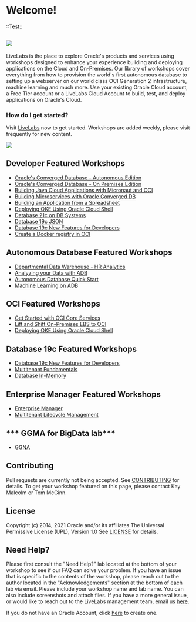 # Welcome!
::Test::

[![](common/images/livelabs-banner-formarketplace.png)](http://bit.ly/golivelabs)
---
LiveLabs is the place to explore Oracle's products and services using workshops designed to enhance your experience building and deploying applications on the Cloud and On-Premises.   Our library of workshops cover everything from how to provision the world's first autonomous database to setting up a webserver on our world class OCI Generation 2 infrastructure, machine learning and much more.  Use your existing Oracle Cloud account, a Free Tier account or a LiveLabs Cloud Account to build, test, and deploy applications on Oracle's Cloud.

### How do I get started?
Visit [LiveLabs](http://bit.ly/golivelabs) now to get started.  Workshops are added weekly, please visit frequently for new content.

[![](./common/images/livelabs-homepage-march.png)](http://bit.ly/golivelabs)

## **Developer** Featured Workshops
- [Oracle's Converged Database - Autonomous Edition](https://apexapps.oracle.com/pls/apex/dbpm/r/livelabs/view-workshop?wid=776)
- [Oracle's Converged Database - On Premises Edition](https://apexapps.oracle.com/pls/apex/dbpm/r/livelabs/view-workshop?p180_id=613)
- [Building Java Cloud Applications with Micronaut and OCI](https://apexapps.oracle.com/pls/apex/dbpm/r/livelabs/view-workshop?p180_id=667)
- [Building Microservices with Oracle Converged DB](https://apexapps.oracle.com/pls/apex/dbpm/r/livelabs/view-workshop?wid=637)
- [Building an Application from a Spreadsheet](https://apexapps.oracle.com/pls/apex/dbpm/r/livelabs/view-workshop?p180_id=631)
- [Deploying OKE Using Oracle Cloud Shell](https://apexapps.oracle.com/pls/apex/dbpm/r/livelabs/view-workshop?p180_id=649)
- [Database 21c on DB Systems](https://apexapps.oracle.com/pls/apex/dbpm/r/livelabs/view-workshop?wid=737)
- [Database 19c JSON](https://apexapps.oracle.com/pls/apex/dbpm/r/livelabs/view-workshop?p180_id=638)
- [Database 19c New Features for Developers](https://apexapps.oracle.com/pls/apex/dbpm/r/livelabs/view-workshop?p180_id=636)
- [Create a Docker registry in OCI](https://apexapps.oracle.com/pls/apex/dbpm/r/livelabs/view-workshop?p180_id=590)

## **Autonomous Database** Featured Workshops
- [Departmental Data Warehouse - HR Analytics](https://apexapps.oracle.com/pls/apex/dbpm/r/livelabs/view-workshop?p180_id=678)
- [Analyzing your Data with ADB](https://apexapps.oracle.com/pls/apex/dbpm/r/livelabs/view-workshop?p180_id=553)
- [Autonomous Database Quick Start](https://apexapps.oracle.com/pls/apex/dbpm/r/livelabs/view-workshop?p180_id=582)
- [Machine Learning on ADB](https://apexapps.oracle.com/pls/apex/dbpm/r/livelabs/view-workshop?p180_id=560)  

## **OCI** Featured Workshops
- [Get Started with OCI Core Services](https://apexapps.oracle.com/pls/apex/dbpm/r/livelabs/view-workshop?p180_id=648)
- [Lift and Shift On-Premises EBS to OCI](https://apexapps.oracle.com/pls/apex/dbpm/r/livelabs/view-workshop?p180_id=672)
- [Deploying OKE Using Oracle Cloud Shell](https://apexapps.oracle.com/pls/apex/dbpm/r/livelabs/view-workshop?p180_id=649)

## **Database 19c** Featured Workshops
- [Database 19c New Features for Developers](https://apexapps.oracle.com/pls/apex/dbpm/r/livelabs/view-workshop?p180_id=636)
- [Multitenant Fundamentals](https://apexapps.oracle.com/pls/apex/dbpm/r/livelabs/view-workshop?p180_id=573)
- [Database In-Memory](https://apexapps.oracle.com/pls/apex/dbpm/r/livelabs/view-workshop?p180_id=566)

## **Enterprise Manager** Featured Workshops
- [Enterprise Manager](https://apexapps.oracle.com/pls/apex/dbpm/r/livelabs/view-workshop?p180_id=574)
- [Multitenant Lifecycle Management](https://apexapps.oracle.com/pls/apex/dbpm/r/livelabs/view-workshop?p180_id=656)

## *** GGMA for BigData lab***

- [GGNA](https://github.com/smadhukumar/learning-library/blob/master/data-management-library/goldengate/bigdata-new/mysql-to-kafka-via-ggma)

## Contributing
Pull requests are currently not being accepted. See [CONTRIBUTING](CONTRIBUTING.md) for details.  To get your workshop featured on this page, please contact Kay Malcolm or Tom McGinn.

## License
Copyright (c) 2014, 2021 Oracle and/or its affiliates
The Universal Permissive License (UPL), Version 1.0
See [LICENSE](LICENSE.md) for details.

## Need Help?
Please first consult the "Need Help?" lab located at the bottom of your workshop to see if our FAQ can solve your problem.  If you have an issue that is specific to the contents of the workshop, please reach out to the author located in the "Acknowledgements" section at the bottom of each lab via email. Please include your workshop name and lab name. You can also include screenshots and attach files. If you have a more general issue, or would like to reach out to the LiveLabs management team, email us [here](mailto:livelabs-help_us@oracle.com).   

If you do not have an Oracle Account, click [here](https://profile.oracle.com/myprofile/account/create-account.jspx) to create one.
